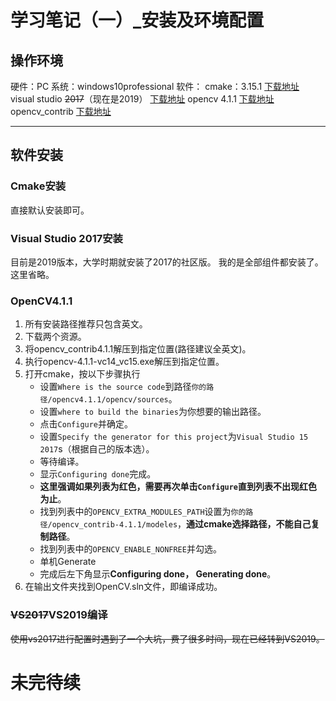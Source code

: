 # 学习笔记（一）_安装及环境配置

## 操作环境

硬件：PC
系统：windows10professional
软件：
cmake：3.15.1 [下载地址](https://cmake.org/download/)
visual studio ~~2017~~（现在是2019） [下载地址](https://visualstudio.microsoft.com/zh-hans/?rr=https%3A%2F%2Fwww.bing.com%2F)
opencv 4.1.1 [下载地址](https://opencv.org/releases/)
opencv_contrib [下载地址](https://github.com/opencv/opencv_contrib/releases/tag/4.1.1)

---

## 软件安装


### Cmake安装
直接默认安装即可。

### Visual Studio 2017安装
目前是2019版本，大学时期就安装了2017的社区版。
我的是全部组件都安装了。这里省略。

### OpenCV4.1.1
1. 所有安装路径推荐只包含英文。
1. 下载两个资源。
1. 将opencv_contrib4.1.1解压到指定位置(路径建议全英文)。
1. 执行opencv-4.1.1-vc14_vc15.exe解压到指定位置。
1. 打开cmake，按以下步骤执行
    * 设置`Where is the source code`到路径`你的路径/opencv4.1.1/opencv/sources`。
    * 设置`where to build the binaries`为你想要的输出路径。
    * 点击`Configure`并确定。
    * 设置`Specify the generator for this project`为`Visual Studio 15 2017`s（根据自己的版本选）。
    * 等待编译。
    * 显示`Configuring done`完成。
    * **这里强调如果列表为红色，需要再次单击`Configure`直到列表不出现红色为止**。
    * 找到列表中的`OPENCV_EXTRA_MODULES_PATH`设置为`你的路径/opencv_contrib-4.1.1/modeles`，**通过cmake选择路径，不能自己复制路径**。
    * 找到列表中的`OPENCV_ENABLE_NONFREE`并勾选。
    * 单机Generate
    * 完成后左下角显示**Configuring done， Generating done**。
1. 在输出文件夹找到OpenCV.sln文件，即编译成功。

### ~~VS2017~~VS2019编译
~~使用vs2017进行配置时遇到了一个大坑，费了很多时间，现在已经转到VS2019。~~


    
    
# 未完待续